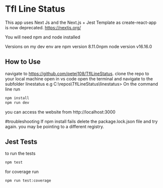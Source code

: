 # Tfl Line Status

This app uses Next Js and the Next.js + Jest Template as create-react-app is now deprecated.
https://nextjs.org/

You will need npm and node installed

Versions on my dev env are
npm version 8.11.0npm
node version v16.16.0

## How to Use

navigate to https://github.com/petej108/TflLineStatus.
clone the repo to your local machine
open in vs code
open the terminal and navigate to the subfolder linestatus e.g
C:\repos\TflLineStatus\linestatus>
On the command line run

```bash
npm install
npm run dev
```

you can access the website from
http://localhost:3000

#troubleshooting
If npm install fails delete the package.lock.json file and try again.
you may be pointing to a different registry.

## Jest Tests

to run the tests

```bash
npm test
```

for coverage run

```bash
npm run test:coverage
```
